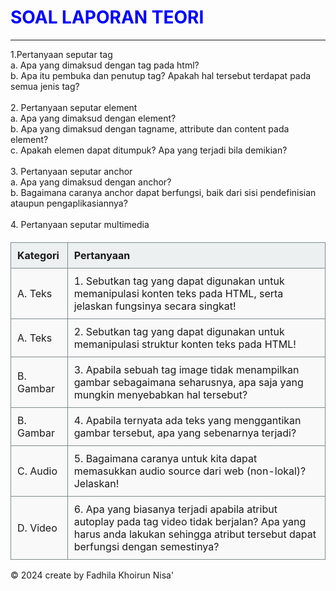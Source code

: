 <html lang="en">
<head>
    <meta charset="UTF-8">
    <meta name="viewport" content="width=device-width, initial-scale=1.0">
    <title>Document</title>
    <link rel="stylesheet" href="stylelaprak.css">
</head>
<body>
    <h1>SOAL LAPORAN TEORI</h1>
    <style>
    h1{
        color:blue;
        font-style:italics;
    }
    </style> 
    <hr>1.Pertanyaan seputar tag
    <br>
    a.	Apa yang dimaksud dengan tag pada html?
    <br>
    b.	Apa itu pembuka dan penutup tag? Apakah hal tersebut terdapat pada semua jenis tag?
    <br>
    <br>
    2.	Pertanyaan seputar element
    <br>
    a.	Apa yang dimaksud dengan element?
    <br>
    b.	Apa yang dimaksud dengan tagname, attribute dan content pada element?
    <br>
    c.	Apakah elemen dapat ditumpuk? Apa yang terjadi bila demikian?
    <br>
    <br>
    3.	Pertanyaan seputar anchor
    <br>
    a.	Apa yang dimaksud dengan anchor?
    <br>
    b.	Bagaimana caranya anchor dapat berfungsi, baik dari sisi pendefinisian ataupun pengaplikasiannya?
    <br>
    <br>
    4. Pertanyaan seputar multimedia
        <style>
            table {
                width: 100%;
                border-collapse: collapse;
                margin-top: 20px;
            }
            th, td {
                border: 1px solid #7f8c8d;
                padding: 10px;
                text-align: left;
            }
            th {
                background-color: #ecf0f1;
            }
            td {
                background-color: #f9f9f9;
            }
            .bold {
                font-weight: bold;
            }
        </style>
    </head>
    <body>
        <table>
            <tr>
                <th>Kategori</th>
                <th>Pertanyaan</th>
            </tr>
            <tr>
                <td>A. Teks</td>
                <td>
                1. Sebutkan tag yang dapat digunakan untuk memanipulasi konten teks pada HTML, serta jelaskan fungsinya secara singkat!
                </td>
            </tr>
            <tr>
                <td>A. Teks</td>
                <td>
                2. Sebutkan tag yang dapat digunakan untuk memanipulasi struktur konten teks pada HTML!
                </td>
            </tr>
            <tr>
                <td>B. Gambar</td>
                <td>
                3. Apabila sebuah tag image tidak menampilkan gambar sebagaimana seharusnya, apa saja yang mungkin menyebabkan hal tersebut?
                </td>
            </tr>
            <tr>
                <td>B. Gambar</td>
                <td>
                4. Apabila ternyata ada teks yang menggantikan gambar tersebut, apa yang sebenarnya terjadi?
                </td>
            </tr>
            <tr>
                <td>C. Audio</td>
                <td>
                5. Bagaimana caranya untuk kita dapat memasukkan audio source dari web (non-lokal)?Jelaskan!
                </td>
            </tr>
            <tr>
                <td>D. Video</td>
                <td>
                6. Apa yang biasanya terjadi apabila atribut autoplay pada tag video tidak berjalan? Apa yang harus anda lakukan sehingga atribut tersebut dapat berfungsi dengan semestinya?
                </td>
            </tr>
        </table>
<p>&copy; 2024 create by Fadhila Khoirun Nisa' </p>
